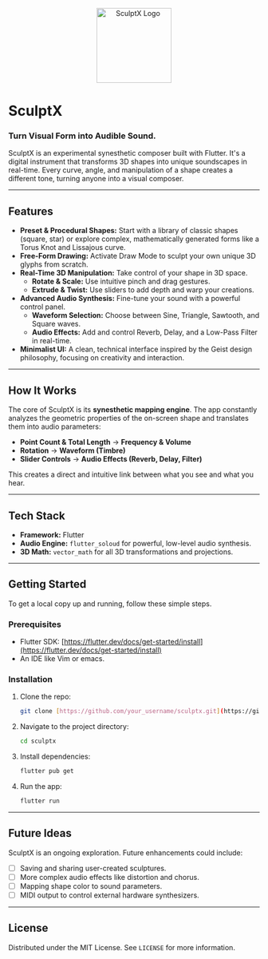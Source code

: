 <p align="center">
  <img src="assets/logo.png" alt="SculptX Logo" width="150"/>
</p>



# SculptX

### Turn Visual Form into Audible Sound.

SculptX is an experimental synesthetic composer built with Flutter. It's a digital instrument that transforms 3D shapes into unique soundscapes in real-time. Every curve, angle, and manipulation of a shape creates a different tone, turning anyone into a visual composer.

---

## Features

-   **Preset & Procedural Shapes:** Start with a library of classic shapes (square, star) or explore complex, mathematically generated forms like a Torus Knot and Lissajous curve.
-   **Free-Form Drawing:** Activate Draw Mode to sculpt your own unique 3D glyphs from scratch.
-   **Real-Time 3D Manipulation:** Take control of your shape in 3D space.
    -   **Rotate & Scale:** Use intuitive pinch and drag gestures.
    -   **Extrude & Twist:** Use sliders to add depth and warp your creations.
-   **Advanced Audio Synthesis:** Fine-tune your sound with a powerful control panel.
    -   **Waveform Selection:** Choose between Sine, Triangle, Sawtooth, and Square waves.
    -   **Audio Effects:** Add and control Reverb, Delay, and a Low-Pass Filter in real-time.
-   **Minimalist UI:** A clean, technical interface inspired by the Geist design philosophy, focusing on creativity and interaction.

---

## How It Works

The core of SculptX is its **synesthetic mapping engine**. The app constantly analyzes the geometric properties of the on-screen shape and translates them into audio parameters:

-   **Point Count & Total Length** → **Frequency & Volume**
-   **Rotation** → **Waveform (Timbre)**
-   **Slider Controls** → **Audio Effects (Reverb, Delay, Filter)**

This creates a direct and intuitive link between what you see and what you hear.

---

## Tech Stack

-   **Framework:** Flutter
-   **Audio Engine:** `flutter_soloud` for powerful, low-level audio synthesis.
-   **3D Math:** `vector_math` for all 3D transformations and projections.

---

## Getting Started

To get a local copy up and running, follow these simple steps.

### Prerequisites

-   Flutter SDK: [https://flutter.dev/docs/get-started/install](https://flutter.dev/docs/get-started/install)
-   An IDE like Vim or emacs.

### Installation

1.  Clone the repo:
    ```sh
    git clone [https://github.com/your_username/sculptx.git](https://github.com/your_username/sculptx.git)
    ```
2.  Navigate to the project directory:
    ```sh
    cd sculptx
    ```
3.  Install dependencies:
    ```sh
    flutter pub get
    ```
4.  Run the app:
    ```sh
    flutter run
    ```

---

## Future Ideas

SculptX is an ongoing exploration. Future enhancements could include:

-   [ ] Saving and sharing user-created sculptures.
-   [ ] More complex audio effects like distortion and chorus.
-   [ ] Mapping shape color to sound parameters.
-   [ ] MIDI output to control external hardware synthesizers.

---

## License

Distributed under the MIT License. See `LICENSE` for more information.
